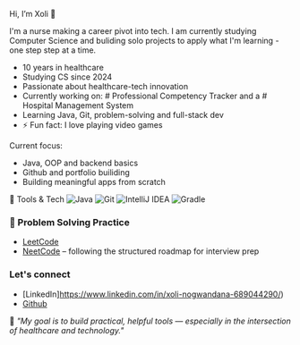 Hi, I’m Xoli 👋

I'm a nurse making a career pivot into tech. I am currently studying Computer Science and buliding solo projects to apply what I'm learning - one step step at a time.

- 10 years in healthcare
- Studying CS since 2024
- Passionate about healthcare-tech innovation
- Currently working on: # Professional Competency Tracker and a # Hospital Management System 
- Learning Java, Git, problem-solving and full-stack dev
- ⚡ Fun fact: I love playing video games

Current focus:
- Java, OOP and backend basics
- Github and portfolio builiding
- Building meaningful apps from scratch

🔧 Tools & Tech
![Java](https://img.shields.io/badge/Java-ED8B00?style=flat-square&logo=java&logoColor=white)
![Git](https://img.shields.io/badge/Git-F05032?style=flat-square&logo=git&logoColor=white)
![IntelliJ IDEA](https://img.shields.io/badge/IDE-IntelliJ%20IDEA-blue?style=flat-square&logo=intellij-idea)
![Gradle](https://img.shields.io/badge/Gradle-02303A?style=flat-square&logo=gradle&logoColor=white)

### 🧠 Problem Solving Practice
- [LeetCode](https://leetcode.com/u/parteiramor)
- [NeetCode](https://neetcode.io/) – following the structured roadmap for interview prep

### Let's connect
- [LinkedIn]https://www.linkedin.com/in/xoli-nogwandana-689044290/)
- [Github](https://github.com/Parteiramor/)

🧪 *"My goal is to build practical, helpful tools — especially in the intersection of healthcare and technology."*



<!---
Parteiramor/Parteiramor is a ✨ special ✨ repository because its `README.md` (this file) appears on your GitHub profile.
You can click the Preview link to take a look at your changes.
--->
